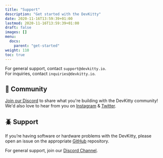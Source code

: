 ```yaml
---
title: "Support"
description: "Get started with the DevKitty"
date: 2020-11-16T13:59:39+01:00
lastmod: 2020-11-16T13:59:39+01:00
draft: false
images: []
menu:
  docs:
    parent: "get-started"
weight: 110
toc: true
---
```

For general support, contact `support@devkitty.io`.  
For inquiries, contact `inquiries@devkitty.io`.
## 👥 Community
[Join our Discord]() to share what you're building with the DevKitty community!  We'd also love to hear from you on [Instagram]() & [Twitter]().

<!-- ## 🫂 Support
For collaborations or inquiries, contact `support@devkitty.io`. -->

## 🪲 Support
If you’re having software or hardware problems with the DevKitty, please open an issue on the appropriate [GitHub](http://github.com/DevKitty.io) repository.

For general support, join our [Discord Channel](https://discord.devkitty.io).

